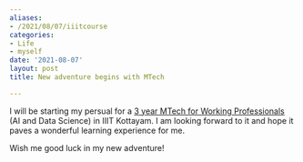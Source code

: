```yaml
---
aliases:
- /2021/08/07/iiitcourse
categories:
- Life
- myself
date: '2021-08-07'
layout: post
title: New adventure begins with MTech

---
```


I will be starting my persual for a [3 year MTech for Working Professionals](https://www.iiitkottayam.ac.in/#!/mtech_home)
(AI and Data Science) in IIIT Kottayam. I am looking forward
to it and hope it paves a wonderful learning experience for me.

Wish me good luck in my new adventure!
